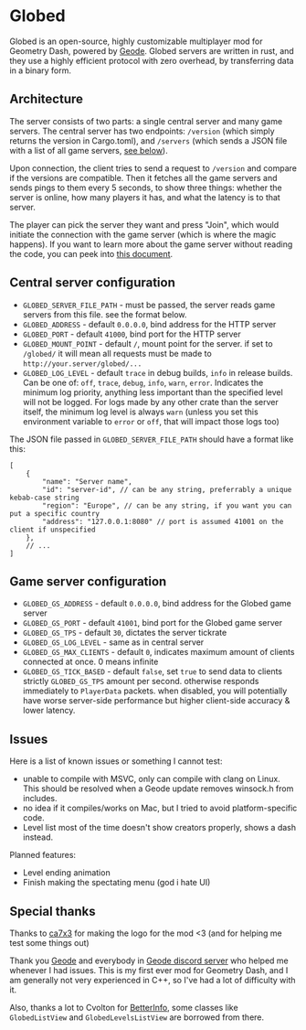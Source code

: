 # Globed

Globed is an open-source, highly customizable multiplayer mod for Geometry Dash, powered by [Geode](https://geode-sdk.org/). Globed servers are written in rust, and they use a highly efficient protocol with zero overhead, by transferring data in a binary form.

## Architecture

The server consists of two parts: a single central server and many game servers. The central server has two endpoints: `/version` (which simply returns the version in Cargo.toml), and `/servers` (which sends a JSON file with a list of all game servers, [see below](#central-server-configuration)).

Upon connection, the client tries to send a request to `/version` and compare if the versions are compatible. Then it fetches all the game servers and sends pings to them every 5 seconds, to show three things: whether the server is online, how many players it has, and what the latency is to that server.

The player can pick the server they want and press "Join", which would initiate the connection with the game server (which is where the magic happens). If you want to learn more about the game server without reading the code, you can peek into [this document](server/game/protocol.md).

## Central server configuration

* `GLOBED_SERVER_FILE_PATH` - must be passed, the server reads game servers from this file. see the format below.
* `GLOBED_ADDRESS` - default `0.0.0.0`, bind address for the HTTP server
* `GLOBED_PORT` - default `41000`, bind port for the HTTP server
* `GLOBED_MOUNT_POINT` - default `/`, mount point for the server. if set to `/globed/` it will mean all requests must be made to `http://your.server/globed/...`
* `GLOBED_LOG_LEVEL` - default `trace` in debug builds, `info` in release builds. Can be one of: `off`, `trace`, `debug`, `info`, `warn`, `error`. Indicates the minimum log priority, anything less important than the specified level will not be logged. For logs made by any other crate than the server itself, the minimum log level is always `warn` (unless you set this environment variable to `error` or `off`, that will impact those logs too)

The JSON file passed in `GLOBED_SERVER_FILE_PATH` should have a format like this:

```json5
[
    {
        "name": "Server name",
        "id": "server-id", // can be any string, preferrably a unique kebab-case string
        "region": "Europe", // can be any string, if you want you can put a specific country
        "address": "127.0.0.1:8080" // port is assumed 41001 on the client if unspecified
    },
    // ...
]
```

## Game server configuration

* `GLOBED_GS_ADDRESS` - default `0.0.0.0`, bind address for the Globed game server
* `GLOBED_GS_PORT` - default `41001`, bind port for the Globed game server
* `GLOBED_GS_TPS` - default `30`, dictates the server tickrate
* `GLOBED_GS_LOG_LEVEL` - same as in central server
* `GLOBED_GS_MAX_CLIENTS` - default `0`, indicates maximum amount of clients connected at once. 0 means infinite
* `GLOBED_GS_TICK_BASED` - default `false`, set `true` to send data to clients strictly `GLOBED_GS_TPS` amount per second. otherwise responds immediately to `PlayerData` packets. when disabled, you will potentially have worse server-side performance but higher client-side accuracy & lower latency.

## Issues

Here is a list of known issues or something I cannot test:

* unable to compile with MSVC, only can compile with clang on Linux. This should be resolved when a Geode update removes winsock.h from includes.
* no idea if it compiles/works on Mac, but I tried to avoid platform-specific code.
* Level list most of the time doesn't show creators properly, shows a dash instead.

Planned features:

* Level ending animation
* Finish making the spectating menu (god i hate UI)

## Special thanks

Thanks to [ca7x3](https://twitter.com/ca7x3) for making the logo for the mod <3 (and for helping me test some things out)

Thank you [Geode](https://geode-sdk.org/) and everybody in [Geode discord server](https://discord.gg/9e43WMKzhp) who helped me whenever I had issues. This is my first ever mod for Geometry Dash, and I am generally not very experienced in C++, so I've had a lot of difficulty with it.

Also, thanks a lot to Cvolton for [BetterInfo](https://github.com/Cvolton/betterinfo-geode), some classes like `GlobedListView` and `GlobedLevelsListView` are borrowed from there.